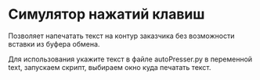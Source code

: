 # Симулятор нажатий клавиш

Позволяет напечатать текст на контур заказчика без возможности вставки из буфера обмена.

Для использования укажите текст в файле autoPresser.py в переменной text, запускаем скрипт, выбираем окно куда печатать текст.
